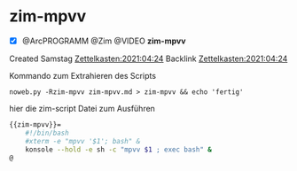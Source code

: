 # zim-mpvv

- [X] @ArcPROGRAMM @Zim @VIDEO **zim-mpvv**

Created Samstag [Zettelkasten:2021:04:24]()
Backlink [Zettelkasten:2021:04:24]()

Kommando zum Extrahieren des Scripts

``noweb.py -Rzim-mpvv zim-mpvv.md > zim-mpvv && echo 'fertig'``

hier die zim-script Datei zum Ausführen

~~~bash
{{zim-mpvv}}=
	#!/bin/bash
	#xterm -e "mpvv '$1'; bash" &
	konsole --hold -e sh -c "mpvv $1 ; exec bash" &
@
~~~
